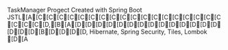 TaskManager Progect
Created with Spring Boot
JSTL[A[C[C[C[C[C[C[C[C[C[C[C[C[C[C[C[C[C[C[C[C[C[D,[B[A[D[D[D[D[D[D[D[D[D[D[D[D[D[D[D[D[D[B[D[D[D[D, Hibernate, Spring Security,
Tiles, Lombok
[D[A